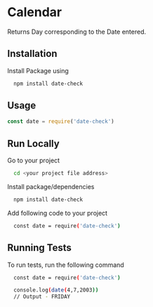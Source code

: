 # Calendar
Returns Day corresponding to the Date entered.


## Installation

Install Package using

```bash
  npm install date-check
```
      
## Usage

```javascript
const date = require('date-check')

```



## Run Locally

Go to your project

```bash
  cd <your project file address>
```

Install package/dependencies

```bash
  npm install date-check
```

Add following code to your project

```bash
  const date = require('date-check')
```


## Running Tests

To run tests, run the following command

```bash
  const date = require('date-check')

  console.log(date(4,7,2003))
  // Output - FRIDAY
```



